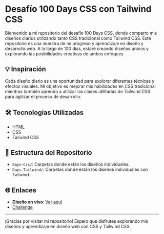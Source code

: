 # Desafío 100 Days CSS con Tailwind CSS

Bienvenido a mi repositorio del desafío 100 Days CSS, donde comparto mis diseños diarios utilizando tanto CSS tradicional como Tailwind CSS. Este repositorio es una muestra de mi progreso y aprendizaje en diseño y desarrollo web. A lo largo de 100 días, estaré creando diseños únicos y explorando las posibilidades creativas de ambos enfoques.

## 💡 Inspiración

Cada diseño diario es una oportunidad para explorar diferentes técnicas y efectos visuales. Mi objetivo es mejorar mis habilidades en CSS tradicional mientras también aprendo a utilizar las clases utilitarias de Tailwind CSS para agilizar el proceso de desarrollo.


## 🛠️ Tecnologías Utilizadas

- HTML
- CSS 
- Tailwind CSS

## 📂 Estructura del Repositorio

- `Days-Css/`: Carpetas donde están los diseños individuales.
- `Days-Tailwind/`: Carpetas donde están los diseños individuales con Tailwind.

## 🌐 Enlaces
- **Diseño en vivo**: [Ver aquí](https://mi-sitio.com/100-days-css)
- [Challenge](https://100dayscss.com/)
---
¡Gracias por visitar mi repositorio! Espero que disfrutes explorando mis diseños y aprendizaje en diseño web con CSS y Tailwind CSS.
